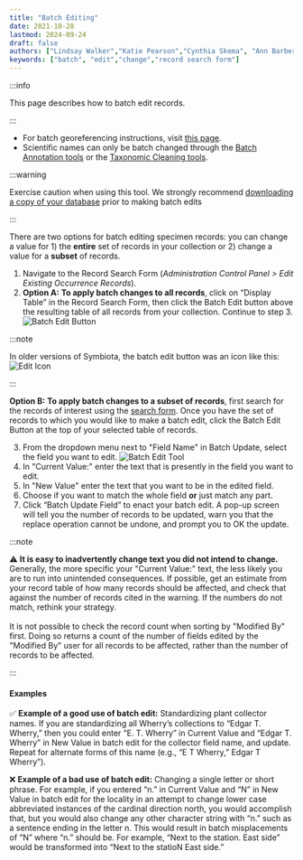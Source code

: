 ```yaml
---
title: "Batch Editing"
date: 2021-10-28
lastmod: 2024-09-24
draft: false
authors: ["Lindsay Walker","Katie Pearson","Cynthia Skema", "Ann Barber"]
keywords: ["batch", "edit","change","record search form"]
---
```


:::info

This page describes how to batch edit records.

:::

* For batch georeferencing instructions, visit [this page](https://biokic.github.io/symbiota-docs/editor/georeference/batch/).
* Scientific names can only be batch changed through the [Batch Annotation tools](https://biokic.github.io/symbiota-docs/editor/edit/annotations/) or the [Taxonomic Cleaning tools](/docs/Collection%20Manager%20Guide/Data%20Cleaning/taxonomic_cleaning).

:::warning

Exercise caution when using this tool. We strongly recommend [downloading a copy of your database](/docs/Collection%20Manager%20Guide/Downloading/downloading_copy) prior to making batch edits

:::

There are two options for batch editing specimen records: you can change a value for 1) the **entire** set of records in your collection or 2) change a value for a **subset** of records.
1. Navigate to the Record Search Form (_Administration Control Panel > Edit Existing Occurrence Records_).
2. **Option A:** **To apply batch changes to all records**, click on “Display Table” in the Record Search Form, then click the Batch Edit button  above the resulting table of all records from your collection. Continue to step 3. ![Batch Edit Button](/img/batcheditbutton.png)

:::note

In older versions of Symbiota, the batch edit button was an icon like this: ![Edit Icon](/img/editplus_old.png) 

:::

**Option B:** **To apply batch changes to a subset of records**, first search for the records of interest using the [search form](https://biokic.github.io/symbiota-docs/editor/edit/). Once you have the set of records to which you would like to make a batch edit, click the Batch Edit Button at the top of your selected table of records.

3. From the dropdown menu next to "Field Name" in Batch Update, select the field you want to edit.
![Batch Edit Tool](/img/batchedittool.png) 
4. In "Current Value:" enter the text that is presently in the field you want to edit.
5. In "New Value" enter the text that you want to be in the edited field.
6. Choose if you want to match the whole field **or** just match any part.
7. Click “Batch Update Field” to enact your batch edit. A pop-up screen will tell you the number of records to be updated, warn you that the replace operation cannot be undone, and prompt you to OK the update.

:::note

⚠️ **It is easy to inadvertently change text you did not intend to change.** Generally, the more specific your "Current Value:" text, the less likely you are to run into unintended consequences. If possible, get an estimate from your record table of how many records should be affected, and check that against the number of records cited in the warning. If the numbers do not match, rethink your strategy.<br></br>
It is not possible to check the record count when sorting by "Modified By" first. Doing so returns a count of the number of fields edited by the "Modified By" user for all records to be affected, rather than the number of records to be affected.

:::

#### Examples

✅ **Example of a good use of batch edit:** Standardizing plant collector names. If you are standardizing all Wherry’s collections to “Edgar T. Wherry,” then you could enter “E. T. Wherry” in Current Value and “Edgar T. Wherry” in New Value in batch edit for the collector field name, and update. Repeat for alternate forms of this name (e.g., “E T Wherry,” Edgar T Wherry”).

❌ **Example of a bad use of batch edit:** Changing a single letter or short phrase. For example, if you entered “n.” in Current Value and “N” in New Value in batch edit for the locality in an attempt to change lower case abbreviated instances of the cardinal direction north, you would accomplish that, but you would also change any other character string with “n.” such as a sentence ending in the letter n. This would result in batch misplacements of “N” where “n.” should be. For example, “Next to the station. East side” would be transformed into “Next to the statioN East side.”

